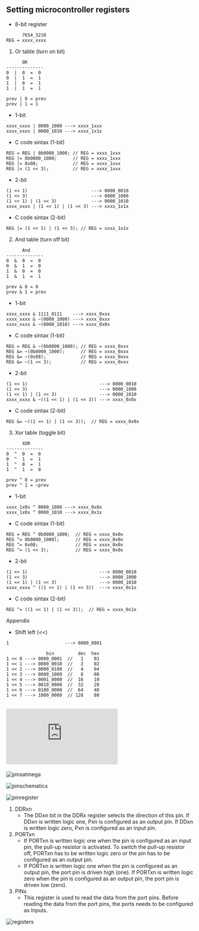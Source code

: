 ## Setting microcontroller registers
- 8-bit register
```
      7654_3210
REG = xxxx_xxxx
```
1. Or table (turn on bit)
```
      OR 
--------------
0  |  0  =  0
0  |  1  =  1
1  |  0  =  1
1  |  1  =  1
```
```
prev | 0 = prev
prev | 1 = 1
```
- 1-bit
```
xxxx_xxxx | 0000_1000 ---> xxxx_1xxx
xxxx_xxxx | 0000_1010 ---> xxxx_1x1x
```
- C code sintax (1-bit)
```
REG = REG | 0b0000_1000; // REG = xxxx_1xxx
REG |= 0b0000_1000;      // REG = xxxx_1xxx
REG |= 0x08;             // REG = xxxx_1xxx
REG |= (1 << 3);         // REG = xxxx_1xxx
```
- 2-bit
```
(1 << 1)                        ---> 0000_0010
(1 << 3)                        ---> 0000_1000
(1 << 1) | (1 << 3)             ---> 0000_1010
xxxx_xxxx | (1 << 1) | (1 << 3) ---> xxxx_1x1x
```
- C code sintax (2-bit)
```
REG |= (1 << 1) | (1 << 3); // REG = xxxx_1x1x
```

2. And table (turn off bit)
```
      And 
--------------
0  &  0  =  0
0  &  1  =  0
1  &  0  =  0
1  &  1  =  1
```
```
prev & 0 = 0
prev & 1 = prev
```
- 1-bit
```
xxxx_xxxx & 1111_0111    ---> xxxx_0xxx
xxxx_xxxx & ~(0000_1000) ---> xxxx_0xxx
xxxx_xxxx & ~(0000_1010) ---> xxxx_0x0x
```
- C code sintax (1-bit)
```
REG = REG & ~(0b0000_1000); // REG = xxxx_0xxx
REG &= ~(0b0000_1000);      // REG = xxxx_0xxx
REG &= ~(0x08);             // REG = xxxx_0xxx
REG &= ~(1 << 3);           // REG = xxxx_0xxx
```
- 2-bit
```
(1 << 1)                           ---> 0000_0010
(1 << 3)                           ---> 0000_1000
(1 << 1) | (1 << 3)                ---> 0000_1010
xxxx_xxxx & ~((1 << 1) | (1 << 3)) ---> xxxx_0x0x
```
- C code sintax (2-bit)
```
REG &= ~((1 << 1) | (1 << 3));  // REG = xxxx_0x0x
```

3. Xor table (toggle bit)
```
      XOR 
--------------
0  ^  0  =  0
0  ^  1  =  1
1  ^  0  =  1
1  ^  1  =  0
```
```
prev ^ 0 = prev
prev ^ 1 = ~prev
```
- 1-bit
```
xxxx_1x0x ^ 0000_1000 ---> xxxx_0x0x
xxxx_1x0x ^ 0000_1010 ---> xxxx_0x1x
```
- C code sintax (1-bit)
```
REG = REG ^ 0b0000_1000;  // REG = xxxx_0x0x
REG ^= 0b0000_1000);      // REG = xxxx_0x0x
REG ^= 0x08;              // REG = xxxx_0x0x
REG ^= (1 << 3);          // REG = xxxx_0x0x
```
- 2-bit
```
(1 << 1)                           ---> 0000_0010
(1 << 3)                           ---> 0000_1000
(1 << 1) | (1 << 3)                ---> 0000_1010
xxxx_xxxx ^ ((1 << 1) | (1 << 3))  ---> xxxx_0x1x
```
- C code sintax (2-bit)
```
REG ^= ((1 << 1) | (1 << 3));  // REG = xxxx_0x1x
```

Appendix
- Shift left (<<)
```
1                     ---> 0000_0001

               bin         dec  hex
1 << 0 ---> 0000_0001  //   1    01
1 << 1 ---> 0000_0010  //   2    02
1 << 2 ---> 0000_0100  //   4    04
1 << 3 ---> 0000_1000  //   8    08
1 << 4 ---> 0001_0000  //  16    10
1 << 5 ---> 0010_0000  //  32    20
1 << 6 ---> 0100_0000  //  64    40
1 << 7 ---> 1000_0000  // 128    80
```

## ![PIN CONFIGURATIONS - ATMEGA328p (28-pins)](https://ww1.microchip.com/downloads/en/DeviceDoc/Atmel-7810-Automotive-Microcontrollers-ATmega328P_Datasheet.pdf)

![pinsatmega](https://microcontrollerslab.com/wp-content/uploads/2019/12/ATMEGA328P-Pin-Configuration-Diagram.png)

![pinschematics](https://i.stack.imgur.com/mIA54.png)

![pinregister](https://www.arnabkumardas.com/blog/wp-content/uploads/2018/12/image-1.png)
1. DDRxn
   - The DDxn bit in the DDRx register selects the direction of this pin. If DDxn is written logic one, Pxn is configured as an output
pin. If DDxn is written logic zero, Pxn is configured as an input pin.
2. PORTxn
   - If PORTxn is written logic one when the pin is configured as an input pin, the pull-up resistor is activated. To switch the
pull-up resistor off, PORTxn has to be written logic zero or the pin has to be configured as an output pin.
   - If PORTxn is written logic one when the pin is configured as an output pin, the port pin is driven high (one). If PORTxn is
written logic zero when the pin is configured as an output pin, the port pin is driven low (zero).
3. PINx
   - This register is used to read the data from the port pins. Before reading the data from the port pins, the ports needs to be configured as Inputs. 

![registers](https://www.arxterra.com/wp-content/uploads/2018/08/EE444-Lecture-3-IO-port-pin-configurations.jpg)

